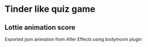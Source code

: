 # Tinder like quiz game

## Lottie animation score

Exported json animation from After Effects using bodymovin plugin
